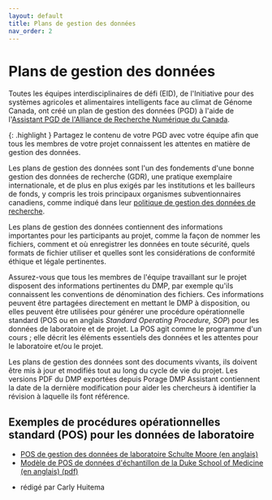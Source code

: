 ```yaml
---
layout: default
title: Plans de gestion des données
nav_order: 2
---
```


# Plans de gestion des données

Toutes les équipes interdisciplinaires de défi (EID), de l'Initiative pour des systèmes agricoles et alimentaires intelligents face au climat de Génome Canada, ont créé un plan de gestion des données (PGD) à l'aide de l'[Assistant PGD de l'Alliance de Recherche Numérique du Canada](https://dmp-pgd.ca/).

{: .highlight }
Partagez le contenu de votre PGD avec votre équipe afin que tous les membres de votre projet connaissent les attentes en matière de gestion des données.

Les plans de gestion des données sont l'un des fondements d'une bonne gestion des données de recherche (GDR), une pratique exemplaire internationale, et de plus en plus exigés par les institutions et les bailleurs de fonds, y compris les trois principaux organismes subventionnaires canadiens, comme indiqué dans leur [politique de gestion des données de recherche](https://science.gc.ca/site/science/fr/financement-interorganismes-recherche/politiques-lignes-directrices/gestion-donnees-recherche/politique-trois-organismes-gestion-donnees-recherche).

Les plans de gestion des données contiennent des informations importantes pour les participants au projet, comme la façon de nommer les fichiers, comment et où enregistrer les données en toute sécurité, quels formats de fichier utiliser et quelles sont les considérations de conformité éthique et légale pertinentes.

Assurez-vous que tous les membres de l'équipe travaillant sur le projet disposent des informations pertinentes du DMP, par exemple qu'ils connaissent les conventions de dénomination des fichiers. Ces informations peuvent être partagées directement en mettant le DMP à disposition, ou elles peuvent être utilisées pour générer une procédure opérationnelle standard (POS ou en anglais *Standard Operating Procedure, SOP*) pour les données de laboratoire et de projet. La POS agit comme le programme d'un cours ; elle décrit les éléments essentiels des données et les attentes pour le laboratoire et/ou le projet.

Les plans de gestion des données sont des documents vivants, ils doivent être mis à jour et modifiés tout au long du cycle de vie du projet. Les versions PDF du DMP exportées depuis Porage DMP Assistant contiennent la date de la dernière modification pour aider les chercheurs à identifier la révision à laquelle ils font référence.

## Exemples de procédures opérationnelles standard (POS) pour les données de laboratoire

* [POS de gestion des données de laboratoire Schulte Moore (en anglais)](https://faculty.sites.iastate.edu/lschulte/lab-data-and-file-management-sops)
* [Modèle de POS de données d'échantillon de la Duke School of Medicine (en anglais) (pdf)](https://medschool.duke.edu/sites/default/files/2021-10/data_management_sop_guidance_shared_resource.pdf)

- rédigé par Carly Huitema